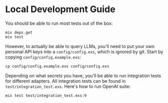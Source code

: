 # Local Development Guide

You should be able to run most tests out of the box:

```
mix deps.get
mix test
```

However, to actually be able to query LLMs, you'll need to put your own personal API keys into a `config/config.exs`, which is ignored by git. Start by copying `config/config.example.exs`:

```
cp config/config.example.exs config/config.exs
```

Depending on what secrets you have, you'll be able to run integration tests for different adapters. All integration tests can be found in `test/integration_test.exs`. Here's how to run OpenAI suite:

```
mix test test/integration_test.exs:9
```